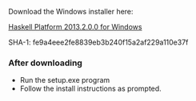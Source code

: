 Download the Windows installer here:

[Haskell Platform 2013.2.0.0 for Windows](http://www.haskell.org/platform/download/2013.2.0.0/HaskellPlatform-2013.2.0.0-setup.exe)

SHA-1: fe9a4eee2fe8839eb3b240f15a2af229a110e37f

### After downloading

* Run the setup.exe program
* Follow the install instructions as prompted.
